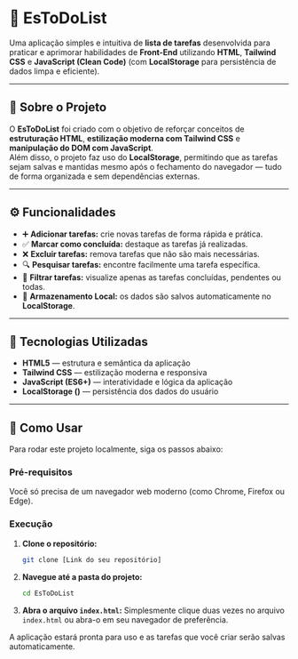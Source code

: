# 📝 EsToDoList

Uma aplicação simples e intuitiva de **lista de tarefas** desenvolvida para praticar e aprimorar habilidades de **Front-End** utilizando **HTML**, **Tailwind CSS** e **JavaScript (Clean Code)** (com **LocalStorage** para persistência de dados limpa e eficiente).

---

## 📖 Sobre o Projeto

O **EsToDoList** foi criado com o objetivo de reforçar conceitos de **estruturação HTML**, **estilização moderna com Tailwind CSS** e **manipulação do DOM com JavaScript**.  
Além disso, o projeto faz uso do **LocalStorage**, permitindo que as tarefas sejam salvas e mantidas mesmo após o fechamento do navegador — tudo de forma organizada e sem dependências externas.

---

## ⚙️ Funcionalidades

- ➕ **Adicionar tarefas:** crie novas tarefas de forma rápida e prática.  
- ✅ **Marcar como concluída:** destaque as tarefas já realizadas.  
- ❌ **Excluir tarefas:** remova tarefas que não são mais necessárias.  
- 🔍 **Pesquisar tarefas:** encontre facilmente uma tarefa específica.  
- 🎯 **Filtrar tarefas:** visualize apenas as tarefas concluídas, pendentes ou todas.  
- 💾 **Armazenamento Local:** os dados são salvos automaticamente no **LocalStorage**.

---

## 🧰 Tecnologias Utilizadas

- **HTML5** — estrutura e semântica da aplicação  
- **Tailwind CSS** — estilização moderna e responsiva  
- **JavaScript (ES6+)** — interatividade e lógica da aplicação  
- **LocalStorage ()** — persistência dos dados do usuário  

---

## 🚀 Como Usar

Para rodar este projeto localmente, siga os passos abaixo:

### Pré-requisitos

Você só precisa de um navegador web moderno (como Chrome, Firefox ou Edge).

### Execução

1.  **Clone o repositório:**
    ```bash
    git clone [Link do seu repositório]
    ```
2.  **Navegue até a pasta do projeto:**
    ```bash
    cd EsToDoList
    ```
3.  **Abra o arquivo `index.html`:**
    Simplesmente clique duas vezes no arquivo `index.html` ou abra-o em seu navegador de preferência.

A aplicação estará pronta para uso e as tarefas que você criar serão salvas automaticamente.
